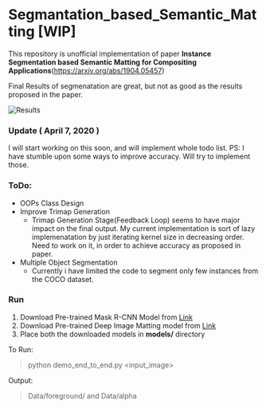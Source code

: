 # Segmantation_based_Semantic_Matting [WIP]

This repository is unofficial implementation of paper **Instance Segmentation based Semantic Matting for Compositing Applications**(https://arxiv.org/abs/1904.05457)

Final Results of segmenatation are great, but not as good as the results proposed in the paper.

![Results](https://github.com/Griffin98/Automatic-Background-Removal/raw/master/Results.png)

### Update ( April 7, 2020 )
I will start working on this soon, and will implement whole todo list. PS: I have stumble upon some ways to improve accuracy. Will try to implement those.

### ToDo:
- OOPs Class Design
- Improve Trimap Generation
  * Trimap Generation Stage(Feedback Loop) seems to have major impact on the final output. My current implementation is sort of lazy implemenatation by just iterating kernel size in decreasing order. Need to work on it, in order to achieve accuracy as proposed in paper.
- Multiple Object Segmentation
  * Currently i have limited the code to segment only few instances from the COCO dataset.


### Run
1. Download Pre-trained Mask R-CNN Model from [Link](https://github.com/matterport/Mask_RCNN/releases)
2. Download Pre-trained Deep Image Matting model from [Link](https://github.com/foamliu/Deep-Image-Matting-v2/releases)
3. Place both the downloaded models in __models/__ directory

To Run:
> python demo_end_to_end.py <input_image>

Output:
> Data/foreground/ and Data/alpha

